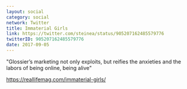 ```yaml
---
layout: social
category: social
network: Twitter
title: Immaterial Girls
link: https://twitter.com/steinea/status/905207162485579776
twitterID: 905207162485579776
date: 2017-09-05
---
```


"Glossier’s marketing not only exploits, but reifies the anxieties and the labors of being online, being alive"

<https://reallifemag.com/immaterial-girls/>
